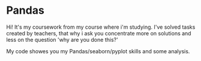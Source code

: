 # Pandas
Hi! It's my coursework from my course where i'm studying.
I've solved tasks created by teachers, that why i ask you concentrate more on solutions and less on the question 'why are you done this?'

My code showes you my Pandas/seaborn/pyplot skills and some analysis.
